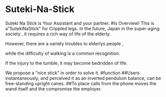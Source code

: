 # Suteki-Na-Stick
Suteki Na Stick is Your Assistant and your partner.
#Is Overview!
This is a"SutekiNaStick" for Crippled legs.
In the future,  Japan in the super-aging society , it requires a rich way of life of the elderly. 

However, there are a variety troubles to elderlys people  ,

while the difficulty of walking is a common recognition.

If the injury to the tumble, it may become bedridden of life.

We propose a "nice stick" in order to solve it.
#function
##Users instantaneously, and perceived it as an inverted pendulum balance, can be free-standing upright canes.
##To place calls from the phone moves the wand itself and the compromise the employer.
